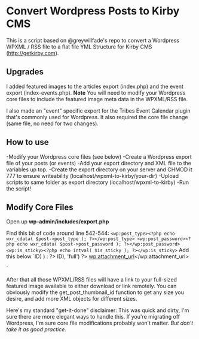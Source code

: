 # Convert Wordpress Posts to Kirby CMS 

This is a script based on @greywillfade's repo to convert a Wordpress WPXML / RSS file to a flat file YML Structure for Kirby CMS (http://getkirby.com).

## Upgrades

I added featured images to the articles export (index.php) and the event export (index-events.php). **Note** You will need to modify your Wordpress core files to include the featured image meta data in the WPXML/RSS file.

I also made an "event" specific export for the Tribes Event Calendar plugin that's commonly used for Wordpress. It also required the core file change (same file, no need for two changes).

## How to use

-Modify your Wordpress core files (see below)
-Create a Wordpress export file of your posts (or events)
-Add your export directory and XML file to the variables up top.
-Create the export directory on your server and CHMOD it 777 to ensure writeability (localhost/wpxml-to-kirby/your-dir)
-Upload scripts to same folder as export directory (localhost/wpxml-to-kirby)
-Run the script!


## Modify Core Files

Open up **wp-admin/includes/export.php**

Find this bit of code around line 542-544:
`<wp:post_type><?php echo wxr_cdata( $post->post_type ); ?></wp:post_type>
		<wp:post_password><?php echo wxr_cdata( $post->post_password ); ?></wp:post_password>
		<wp:is_sticky><?php echo intval( $is_sticky ); ?></wp:is_sticky>`
Add this below
`<?php	if ( has_post_thumbnail($post->ID) ) : ?>
	<?php $image =  wp_get_attachment_image_src(get_post_thumbnail_id($post->ID), 'full') ?>
		<wp:attachment_url><?php echo wxr_cdata( $image[0] ); ?></wp:attachment_url>
<?php 	endif; ?>`

After that all those WPXML/RSS files will have a link to your full-sized featured image available to either download or link remotely. You can obviously modify the get_post_thumbnail_id function to get any size you desire, and add more XML objects for different sizes.

Here's my standard "get-it-done" disclaimer: This was quick and dirty, I'm sure there are more elegant ways to handle this. If you're migrating off Wordpress, I'm sure core file modifications probably won't matter. *But don't take it as good practice.*
